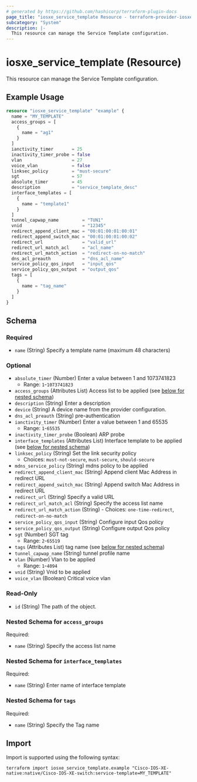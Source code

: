 ```yaml
---
# generated by https://github.com/hashicorp/terraform-plugin-docs
page_title: "iosxe_service_template Resource - terraform-provider-iosxe"
subcategory: "System"
description: |-
  This resource can manage the Service Template configuration.
---
```


# iosxe_service_template (Resource)

This resource can manage the Service Template configuration.

## Example Usage

```terraform
resource "iosxe_service_template" "example" {
  name = "MY_TEMPLATE"
  access_groups = [
    {
      name = "ag1"
    }
  ]
  ianctivity_timer       = 25
  inactivity_timer_probe = false
  vlan                   = 27
  voice_vlan             = false
  linksec_policy         = "must-secure"
  sgt                    = 57
  absolute_timer         = 45
  description            = "service_template_desc"
  interface_templates = [
    {
      name = "template1"
    }
  ]
  tunnel_capwap_name         = "TUN1"
  vnid                       = "12345"
  redirect_append_client_mac = "00:01:00:01:00:01"
  redirect_append_switch_mac = "00:01:00:01:00:02"
  redirect_url               = "valid_url"
  redirect_url_match_acl     = "acl_name"
  redirect_url_match_action  = "redirect-on-no-match"
  dns_acl_preauth            = "dns_acl_name"
  service_policy_qos_input   = "input_qos"
  service_policy_qos_output  = "output_qos"
  tags = [
    {
      name = "tag_name"
    }
  ]
}
```

<!-- schema generated by tfplugindocs -->
## Schema

### Required

- `name` (String) Specify a template name (maximum 48 characters)

### Optional

- `absolute_timer` (Number) Enter a value between 1 and 1073741823
  - Range: `1`-`1073741823`
- `access_groups` (Attributes List) Access list to be applied (see [below for nested schema](#nestedatt--access_groups))
- `description` (String) Enter a description
- `device` (String) A device name from the provider configuration.
- `dns_acl_preauth` (String) pre-authentication
- `ianctivity_timer` (Number) Enter a value between 1 and 65535
  - Range: `1`-`65535`
- `inactivity_timer_probe` (Boolean) ARP probe
- `interface_templates` (Attributes List) Interface template to be applied (see [below for nested schema](#nestedatt--interface_templates))
- `linksec_policy` (String) Set the link security policy
  - Choices: `must-not-secure`, `must-secure`, `should-secure`
- `mdns_service_policy` (String) mdns policy to be applied
- `redirect_append_client_mac` (String) Append client Mac Address in redirect URL
- `redirect_append_switch_mac` (String) Append switch Mac Address in redirect URL
- `redirect_url` (String) Specify a valid URL
- `redirect_url_match_acl` (String) Specify the access list name
- `redirect_url_match_action` (String) - Choices: `one-time-redirect`, `redirect-on-no-match`
- `service_policy_qos_input` (String) Configure input Qos policy
- `service_policy_qos_output` (String) Configure output Qos policy
- `sgt` (Number) SGT tag
  - Range: `2`-`65519`
- `tags` (Attributes List) tag name (see [below for nested schema](#nestedatt--tags))
- `tunnel_capwap_name` (String) tunnel profile name
- `vlan` (Number) Vlan to be applied
  - Range: `1`-`4094`
- `vnid` (String) Vnid to be applied
- `voice_vlan` (Boolean) Critical voice vlan

### Read-Only

- `id` (String) The path of the object.

<a id="nestedatt--access_groups"></a>
### Nested Schema for `access_groups`

Required:

- `name` (String) Specify the access list name


<a id="nestedatt--interface_templates"></a>
### Nested Schema for `interface_templates`

Required:

- `name` (String) Enter name of interface template


<a id="nestedatt--tags"></a>
### Nested Schema for `tags`

Required:

- `name` (String) Specify the Tag name

## Import

Import is supported using the following syntax:

```shell
terraform import iosxe_service_template.example "Cisco-IOS-XE-native:native/Cisco-IOS-XE-switch:service-template=MY_TEMPLATE"
```
